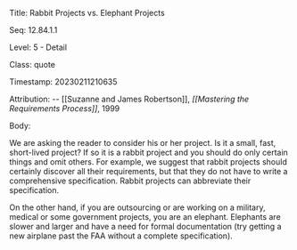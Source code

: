 Title:  Rabbit Projects vs. Elephant Projects

Seq:    12.84.1.1

Level:  5 - Detail

Class:  quote

Timestamp: 20230211210635

Attribution: -- [[Suzanne and James Robertson]], *[[Mastering the Requirements Process]]*, 1999

Body:

We are asking the reader to consider his or her project. Is it a small, fast, short-lived project? If so it is a rabbit project and you should do only certain things and omit others. For example, we suggest that rabbit projects should certainly discover all their requirements, but that they do not have to write a comprehensive specification. Rabbit projects can abbreviate their specification.

On the other hand, if you are outsourcing or are working on a military, medical or some government projects, you are an elephant. Elephants are slower and larger and have a need for formal documentation (try getting a new airplane past the FAA without a complete specification).
